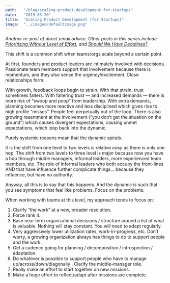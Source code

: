 ```yaml
---
path:	"/blog/scaling-product-development-for-startups"
date:	"2019-03-20"
title:	"Scaling Product Development (for Startups)"
image:	"../images/defaultimage.png"
---
```


*Another re-post of direct email advice. Other posts in this series include *[*Prioritizing Without Level of Effort*](https://medium.com/@johnpcutler/prioritizing-without-level-of-effort-ebee1a72ec94)*, and *[*Should We Have Deadlines?*](https://medium.com/@johnpcutler/should-we-have-deadlines-e621e1cdb132)*.*

This shift is a common shift when teams/orgs scale beyond a certain point.

At first, founders and product leaders are intimately involved with decisions. Passionate team members support that involvement because there is momentum, and they also sense the urgency/excitement. Close relationships form.

With growth, feedback loops begin to strain. With that strain, trust sometimes falters. With faltering trust — and increased demands — there is more risk of “swoop and poop” from leadership. With extra demands, planning becomes more reactive and less disciplined which gives rise to high profile “misses”. People feel perpetually out of the loop. There is also growing resentment at the involvement (“you don’t get the situation on the ground”) which causes divergent expectations, causing unmet expectations, which loop back into the dynamic.

Purely systemic reasons mean that the dynamic spirals.

It is the shift from one level to two levels is relative *easy* as there is only one hop. The shift from two levels to three level is major because now you have a hop through middle managers, informal leaders, more experienced team members, etc. The role of informal leaders who both occupy the front-lines AND that have influence further complicate things… because they influence, but have no authority.

Anyway, all this is to say that this happens. And the dynamic is such that you see symptoms that feel like problems. Focus on the problems.

When working with teams at this level, my approach tends to focus on:

1. Clarify “the work” at a new, broader resolution.
2. Force rank it.
3. Base near term organizational decisions / structure around a list of what is valuable. Nothing will stay constant. You will need to adapt regularly.
4. Very aggressively lower utilization rates, work-in-progress, etc. Don’t worry, a growing organization always has things to do to support people and the work.
5. Get a cadence going for planning / decomposition / introspection / adaptation.
6. Do whatever is possible to support people who have to manage up/across/down/diagonally . Clarify the middle-manager role.
7. Really make an effort to start together on new missions.
8. Make a huge effort to reflect/adapt after missions are complete.
